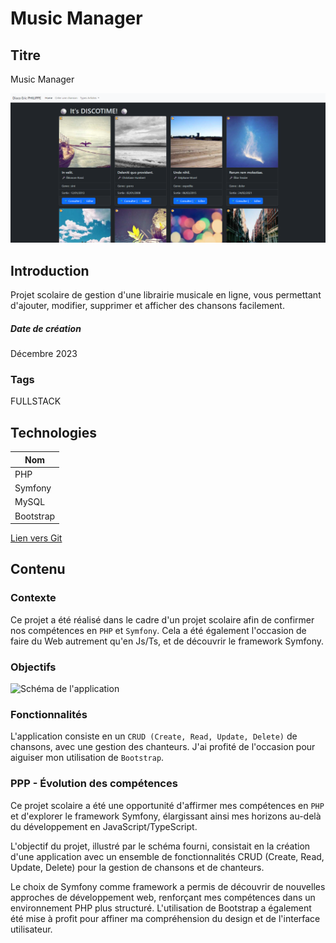 # Music Manager

## Titre

Music Manager

![Image de preview](https://raw.githubusercontent.com/Eric-Philippe/Basic-Music-Manager-App/main/img/welcome.png)

## Introduction

Projet scolaire de gestion d'une librairie musicale en ligne, vous permettant d'ajouter, modifier, supprimer et afficher des chansons facilement.

##### Date de création

Décembre 2023

### Tags

FULLSTACK

## Technologies

| Nom       |
| --------- |
| PHP       |
| Symfony   |
| MySQL     |
| Bootstrap |

[Lien vers Git](https://github.com/Eric-Philippe/Basic-Music-Manager-App)

## Contenu

### Contexte

Ce projet a été réalisé dans le cadre d'un projet scolaire afin de confirmer nos compétences en `PHP` et `Symfony`.
Cela a été également l'occasion de faire du Web autrement qu'en Js/Ts, et de découvrir le framework Symfony.

### Objectifs

![Schéma de l'application](https://media.discordapp.net/attachments/579303130886569984/1196402244220878930/image.png?ex=65b77f6b&is=65a50a6b&hm=6710c8889f9460a79c68224e256977539bd6496785a6d37b1d182be8e68c459d&=&format=webp&quality=lossless&width=978&height=603)

### Fonctionnalités

L'application consiste en un `CRUD (Create, Read, Update, Delete)` de chansons, avec une gestion des chanteurs. J'ai profité de l'occasion pour aiguiser mon utilisation de `Bootstrap`.

### PPP - Évolution des compétences

Ce projet scolaire a été une opportunité d'affirmer mes compétences en `PHP` et d'explorer le framework Symfony, élargissant ainsi mes horizons au-delà du développement en JavaScript/TypeScript.

L'objectif du projet, illustré par le schéma fourni, consistait en la création d'une application avec un ensemble de fonctionnalités CRUD (Create, Read, Update, Delete) pour la gestion de chansons et de chanteurs.

Le choix de Symfony comme framework a permis de découvrir de nouvelles approches de développement web, renforçant mes compétences dans un environnement PHP plus structuré. L'utilisation de Bootstrap a également été mise à profit pour affiner ma compréhension du design et de l'interface utilisateur.
